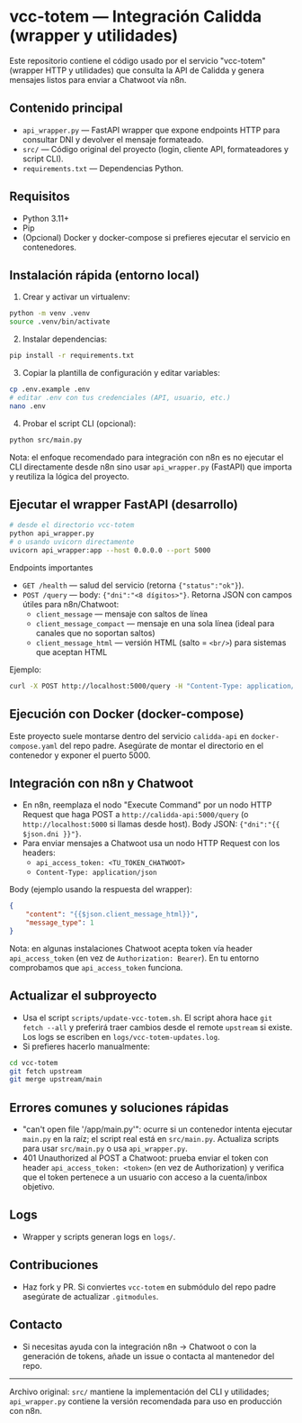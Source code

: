 # vcc-totem — Integración Calidda (wrapper y utilidades)

Este repositorio contiene el código usado por el servicio "vcc-totem" (wrapper HTTP y utilidades) que consulta la API de Calidda y genera mensajes listos para enviar a Chatwoot vía n8n.

## Contenido principal

- `api_wrapper.py` — FastAPI wrapper que expone endpoints HTTP para consultar DNI y devolver el mensaje formateado.
- `src/` — Código original del proyecto (login, cliente API, formateadores y script CLI).
- `requirements.txt` — Dependencias Python.

## Requisitos

- Python 3.11+
- Pip
- (Opcional) Docker y docker-compose si prefieres ejecutar el servicio en contenedores.

## Instalación rápida (entorno local)

1. Crear y activar un virtualenv:

```bash
python -m venv .venv
source .venv/bin/activate
```

2. Instalar dependencias:

```bash
pip install -r requirements.txt
```

3. Copiar la plantilla de configuración y editar variables:

```bash
cp .env.example .env
# editar .env con tus credenciales (API, usuario, etc.)
nano .env
```

4. Probar el script CLI (opcional):

```bash
python src/main.py
```

Nota: el enfoque recomendado para integración con n8n es no ejecutar el CLI directamente desde n8n sino usar `api_wrapper.py` (FastAPI) que importa y reutiliza la lógica del proyecto.

## Ejecutar el wrapper FastAPI (desarrollo)

```bash
# desde el directorio vcc-totem
python api_wrapper.py
# o usando uvicorn directamente
uvicorn api_wrapper:app --host 0.0.0.0 --port 5000
```

Endpoints importantes

- `GET /health` — salud del servicio (retorna `{"status":"ok"}`).
- `POST /query` — body: `{"dni":"<8 dígitos>"}`. Retorna JSON con campos útiles para n8n/Chatwoot:
	- `client_message` — mensaje con saltos de línea
	- `client_message_compact` — mensaje en una sola línea (ideal para canales que no soportan saltos)
	- `client_message_html` — versión HTML (salto = `<br/>`) para sistemas que aceptan HTML

Ejemplo:

```bash
curl -X POST http://localhost:5000/query -H "Content-Type: application/json" -d '{"dni":"72364276"}'
```

## Ejecución con Docker (docker-compose)

Este proyecto suele montarse dentro del servicio `calidda-api` en `docker-compose.yaml` del repo padre. Asegúrate de montar el directorio en el contenedor y exponer el puerto 5000.

## Integración con n8n y Chatwoot

- En n8n, reemplaza el nodo "Execute Command" por un nodo HTTP Request que haga POST a `http://calidda-api:5000/query` (o `http://localhost:5000` si llamas desde host). Body JSON: `{"dni":"{{ $json.dni }}"}`.
- Para enviar mensajes a Chatwoot usa un nodo HTTP Request con los headers:
	- `api_access_token: <TU_TOKEN_CHATWOOT>`
	- `Content-Type: application/json`

Body (ejemplo usando la respuesta del wrapper):

```json
{
	"content": "{{$json.client_message_html}}",
	"message_type": 1
}
```

Nota: en algunas instalaciones Chatwoot acepta token vía header `api_access_token` (en vez de `Authorization: Bearer`). En tu entorno comprobamos que `api_access_token` funciona.

## Actualizar el subproyecto

- Usa el script `scripts/update-vcc-totem.sh`. El script ahora hace `git fetch --all` y preferirá traer cambios desde el remote `upstream` si existe. Los logs se escriben en `logs/vcc-totem-updates.log`.
- Si prefieres hacerlo manualmente:

```bash
cd vcc-totem
git fetch upstream
git merge upstream/main
```

## Errores comunes y soluciones rápidas

- "can't open file '/app/main.py'": ocurre si un contenedor intenta ejecutar `main.py` en la raíz; el script real está en `src/main.py`. Actualiza scripts para usar `src/main.py` o usa `api_wrapper.py`.
- 401 Unauthorized al POST a Chatwoot: prueba enviar el token con header `api_access_token: <token>` (en vez de Authorization) y verifica que el token pertenece a un usuario con acceso a la cuenta/inbox objetivo.

## Logs

- Wrapper y scripts generan logs en `logs/`.

## Contribuciones

- Haz fork y PR. Si conviertes `vcc-totem` en submódulo del repo padre asegúrate de actualizar `.gitmodules`.

## Contacto

- Si necesitas ayuda con la integración n8n → Chatwoot o con la generación de tokens, añade un issue o contacta al mantenedor del repo.

---
Archivo original: `src/` mantiene la implementación del CLI y utilidades; `api_wrapper.py` contiene la versión recomendada para uso en producción con n8n.

